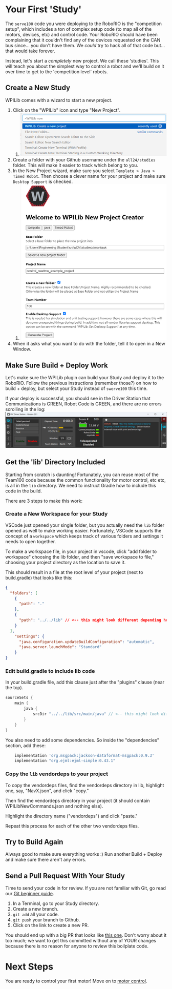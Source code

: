# Your First 'Study'
The `serve100` code you were deploying to the RoboRIO is the "competition setup", which includes a ton of complex setup code (to map all of the motors, devices, etc) and control code. Your RoboRIO should have been complaining that it couldn't find any of the devices requested on the CAN bus since... you don't have them. We *could* try to hack all of that code but... that would take forever. 

Instead, let's start a *completely* new project. We call these 'studies'. This will teach you about the simplest way to control a robot and we'll build on it over time to get to the 'competition level' robots.

## Create a New Study
WPILib comes with a wizard to start a new project. 

1. Click on the "WPILib" icon and type "New Project".
    1. ![](readme_img/wpilib_new_project.png)
1. Create a folder with your Github username under the `all24/studies` folder. This will make it easier to track which belong to you.
1. In the New Project wizard, make sure you select `Template > Java > Timed Robot`. Then choose a clever name for your project and make sure `Desktop Support` is checked. 
    1. ![](readme_img/wpilib_new_project_settings.png)
1. When it asks what you want to do with the folder, tell it to open in a New Window.


## Make Sure Build + Deploy Work
Let's make sure the WPILib plugin can build your Study and deploy it to the RoboRIO. Follow the previous instructions (remember those?) on how to build + deploy, but select your Study instead of `swerve100` this time.

If your deploy is successful, you should see in the Driver Station that Communications is GREEN, Robot Code is GREEN, and there are no errors scrolling in the log:
![](readme_img/test_project_success.png)


## Get the 'lib' Directory Included
Starting from scratch is daunting! Fortunately, you can reuse most of the Team100 code because the common functionality for motor control, etc etc, is all in the `lib` directory. We need to instruct Gradle how to include this code in the build. 

There are 3 steps to make this work:

### Create a New Workspace for your Study 
VSCode just opened your single folder, but you actually need the `lib` folder opened as well to make working easier. Fortunately, VSCode supports the concept of a `workspace` which keeps track of various folders and settings it needs to open together.

To make a workspace file, in your project in vscode, click "add folder to workspace" choosing the lib folder, and then "save workspace to file," choosing your project directory as the location to save it.

This should result in a file at the root level of your project (next to build.gradle) that looks like this:

```json
{
  "folders": [
    {
      "path": "."
    },
    {
      "path": "../../lib" // <-- this might look different depending how deep you put your folder
    }
  ],
    "settings": {
      "java.configuration.updateBuildConfiguration": "automatic",
      "java.server.launchMode": "Standard"
    }
}
```

### Edit build.gradle to include lib code
In your build.gradle file, add this clause just after the "plugins" clause (near the top).

```gradle
sourceSets {
    main {
        java {
            srcDir "../../lib/src/main/java" // <-- this might look different
        }
    }
}
```

You also need to add some dependencies.  So inside the "dependencies" section, add these:

```gradle
    implementation 'org.msgpack:jackson-dataformat-msgpack:0.9.3'
    implementation "org.ejml:ejml-simple:0.43.1"
```

### Copy the `lib` vendordeps to your project
To copy the vendordeps files, find the vendordeps directory in lib, highlight one, say, "NavX.json", and click "copy."

Then find the vendordeps directory in your project (it should contain WPILibNewCommands.json and nothing else).

Highlight the directory name ("vendordeps") and click "paste."

Repeat this process for each of the other two vendordeps files.

## Try to Build Again
Always good to make sure everything works :) Run another Build + Deploy and make sure there aren't any errors.

## Send a Pull Request With Your Study
Time to send your code in for review. If you are not familiar with Git, go read our [Git beginner guide](TODO!!).

1. In a Terminal, go to your Study directory.
1. Create a new branch.
1. `git add` all your code.
1. `git push` your branch to Github.
1. Click on the link to create a new PR. 

You should end up with a big PR that looks like [this one](https://github.com/Team100/all24/pull/548). Don't worry about it too much; we want to get this committed without any of YOUR changes because there is no reason for anyone to review this boilplate code.

# Next Steps
You are ready to control your first motor! Move on to [motor control](README_4_MOTOR_CONTROL.md).